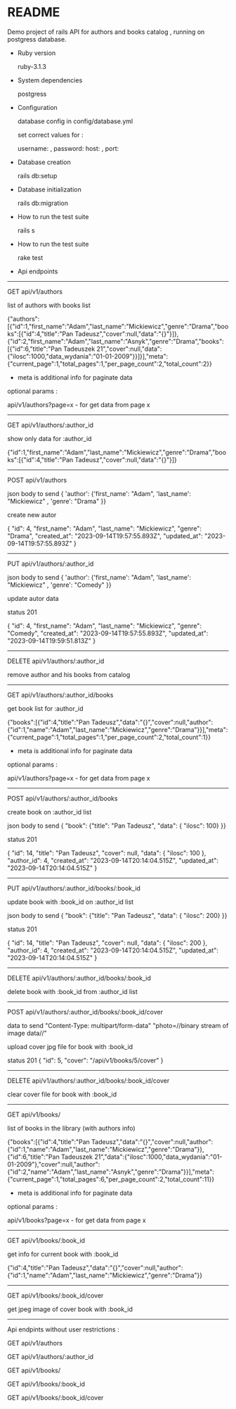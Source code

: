 # README
  Demo project of rails API for authors and books catalog , running on postgress database.

* Ruby version

  ruby-3.1.3

* System dependencies

  postgress

* Configuration

  database config in config/database.yml

   set correct values for :

    username: , password:  host: , port:

* Database creation

  rails db:setup

* Database initialization

  rails db:migration

* How to run the test suite

  rails s

* How to run the test suite

  rake test

* Api endpoints

---

  GET api/v1/authors

  list of authors with books list

  {"authors":[{"id":1,"first_name":"Adam","last_name":"Mickiewicz","genre":"Drama","books":[{"id":4,"title":"Pan Tadeusz","cover":null,"data":"{}"}]},{"id":2,"first_name":"Adam","last_name":"Asnyk","genre":"Drama","books":[{"id":6,"title":"Pan Tadeuszek 21","cover":null,"data":{"ilosc":1000,"data_wydania":"01-01-2009"}}]}],"meta":{"current_page":1,"total_pages":1,"per_page_count":2,"total_count":2}}

  - meta is additional info for paginate data

  optional params :

   api/v1/authors?page=x - for get data from page x

 ---

  GET api/v1/authors/:author_id 
  
  show only data for :author_id

  {"id":1,"first_name":"Adam","last_name":"Mickiewicz","genre":"Drama","books":[{"id":4,"title":"Pan Tadeusz","cover":null,"data":"{}"}]}

---

  POST api/v1/authors

  json body to send  { 'author': {'first_name': "Adam", 'last_name': "Mickiewicz" , 'genre': "Drama"  }}

  create new autor

   {
    "id": 4,
    "first_name": "Adam",
    "last_name": "Mickiewicz",
    "genre": "Drama",
    "created_at": "2023-09-14T19:57:55.893Z",
    "updated_at": "2023-09-14T19:57:55.893Z"
   }

---

  PUT api/v1/authors/:author_id

  json body to send  { 'author': {'first_name': "Adam", 'last_name': "Mickiewicz" , 'genre': "Comedy"  }}

  update autor data

  status 201

  {
    "id": 4,
    "first_name": "Adam",
    "last_name": "Mickiewicz",
    "genre": "Comedy",
    "created_at": "2023-09-14T19:57:55.893Z",
    "updated_at": "2023-09-14T19:59:51.813Z"
   }

---

  DELETE api/v1/authors/:author_id

   remove author and his books from catalog


---

  GET api/v1/authors/:author_id/books

  get book list for :author_id

  {"books":[{"id":4,"title":"Pan Tadeusz","data":"{}","cover":null,"author":{"id":1,"name":"Adam","last_name":"Mickiewicz","genre":"Drama"}}],"meta":{"current_page":1,"total_pages":1,"per_page_count":2,"total_count":1}}

  - meta is additional info for paginate data

  optional params :

   api/v1/authors?page=x - for get data from page x

---

  POST api/v1/authors/:author_id/books

  create book on :author_id list

  json body to send  { "book": {"title": "Pan Tadeusz", "data": { "ilosc": 100} }}

  status 201

  {
    "id": 14,
    "title": "Pan Tadeusz",
    "cover": null,
    "data": {
        "ilosc": 100
    },
    "author_id": 4,
    "created_at": "2023-09-14T20:14:04.515Z",
    "updated_at": "2023-09-14T20:14:04.515Z"
  }

---

  PUT api/v1/authors/:author_id/books/:book_id

  update book with :book_id on :author_id list

  json body to send  { "book": {"title": "Pan Tadeusz", "data": { "ilosc": 200} }}

  status 201

  {
    "id": 14,
    "title": "Pan Tadeusz",
    "cover": null,
    "data": {
        "ilosc": 200
    },
    "author_id": 4,
    "created_at": "2023-09-14T20:14:04.515Z",
    "updated_at": "2023-09-14T20:14:04.515Z"
  }

---

  DELETE api/v1/authors/:author_id/books/:book_id

  delete book with :book_id from :author_id list

---

  POST api/v1/authors/:author_id/books/:book_id/cover

  data to send 
  "Content-Type: multipart/form-data" 
   "photo=//binary stream of image data//"

  upload cover jpg file for book with :book_id

  status 201
  {
    "id": 5,
    "cover": "/api/v1/books/5/cover"
  }

---

  DELETE api/v1/authors/:author_id/books/:book_id/cover
   
  clear cover file for book with :book_id


---

  GET api/v1/books/

  list of books in the library (with authors info)
  
  {"books":[{"id":4,"title":"Pan Tadeusz","data":"{}","cover":null,"author":{"id":1,"name":"Adam","last_name":"Mickiewicz","genre":"Drama"}},{"id":6,"title":"Pan Tadeuszek 21","data":{"ilosc":1000,"data_wydania":"01-01-2009"},"cover":null,"author":{"id":2,"name":"Adam","last_name":"Asnyk","genre":"Drama"}}],"meta": 
  {"current_page":1,"total_pages":6,"per_page_count":2,"total_count":11}}
  
  - meta is additional info for paginate data

  optional params :

   api/v1/books?page=x - for get data from page x

---

  GET api/v1/books/:book_id

  get info for current book with :book_id

  {"id":4,"title":"Pan Tadeusz","data":"{}","cover":null,"author":{"id":1,"name":"Adam","last_name":"Mickiewicz","genre":"Drama"}}

---

  GET api/v1/books/:book_id/cover

  get jpeg image of cover book with :book_id


---

Api endpints without user restrictions :
  
  GET api/v1/authors
  
  GET api/v1/authors/:author_id
  
  GET api/v1/books/
  
  GET api/v1/books/:book_id
  
  GET api/v1/books/:book_id/cover
  
  



  
  

  



